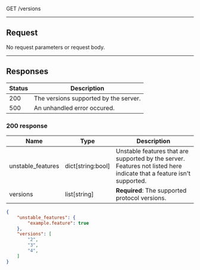 GET /versions

---

## Request

No request parameters or request body.

---

## Responses

| Status | Description                           |
|--------|---------------------------------------|
| 200    | The versions supported by the server. |
| 500    | An unhandled error occured.           |

### 200 response

| Name              | Type              | Description                                                                                                           |
|-------------------|-------------------|-----------------------------------------------------------------------------------------------------------------------|
| unstable_features | dict[string:bool] | Unstable features that are supported by the server. Features not listed here indicate that a feature isn't supported. |
| versions          | list[string]      | **Required**: The supported protocol versions.                                                                        |

```json
{
    "unstable_features": {
        "example.feature": true
    },
    "versions": [
        "2",
        "3",
        "4",
    ]
}
```